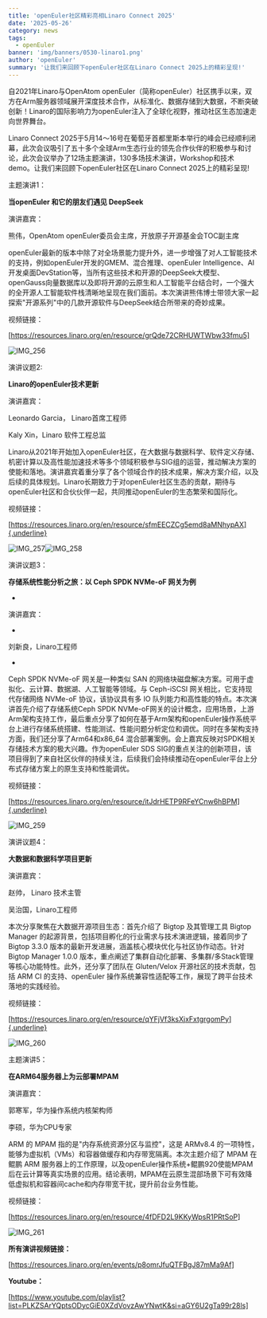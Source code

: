 ```yaml
---
title: 'openEuler社区精彩亮相Linaro Connect 2025'
date: '2025-05-26'
category: news
tags:
  - openEuler
banner: 'img/banners/0530-linaro1.png'
author: 'openEuler'
summary: '让我们来回顾下openEuler社区在Linaro Connect 2025上的精彩呈现!'
---
```




自2021年Linaro与OpenAtom
openEuler（简称openEuler）社区携手以来，双方在Arm服务器领域展开深度技术合作，从标准化、数据存储到大数据，不断突破创新！Linaro的国际影响力为openEuler注入了全球化视野，推动社区生态加速走向世界舞台。

Linaro Connect
2025于5月14～16号在葡萄牙首都里斯本举行的峰会已经顺利闭幕，此次会议吸引了五十多个全球Arm生态行业的领先合作伙伴的积极参与和讨论，此次会议举办了12场主题演讲，130多场技术演讲，Workshop和技术demo。让我们来回顾下openEuler社区在Linaro
Connect 2025上的精彩呈现!

主题演讲1：

**当openEuler 和它的朋友们遇见 DeepSeek**



演讲嘉宾：



熊伟，OpenAtom openEuler委员会主席，开放原子开源基金会TOC副主席
 

openEuler最新的版本中除了对全场景能力提升外，进一步增强了对人工智能技术的支持，例如openEuler开发的GMEM、混合推理、openEuler
Intelligence、AI开发桌面DevStation等，当所有这些技术和开源的DeepSeek大模型、openGauss向量数据库以及即将开源的云原生和人工智能平台结合时，一个强大的全开源人工智能软件栈清晰地呈现在我们面前。本次演讲熊伟博士带领大家一起探索"开源系列"中的几款开源软件与DeepSeek结合所带来的奇妙成果。

视频链接：

[https://resources.linaro.org/en/resource/grQde72CRHUWTWbw33fmu5]

![IMG\_256](./media/image1.png)

演讲议题2: 

**Linaro的openEuler技术更新**



演讲嘉宾：



Leonardo Garcia， Linaro首席工程师



Kaly Xin，Linaro 软件工程总监



Linaro从2021年开始加入openEuler社区，在大数据与数据科学、软件定义存储、机密计算以及高性能加速技术等多个领域积极参与SIG组的运营，推动解决方案的使能和落地。演讲嘉宾着重分享了各个领域合作的技术成果，解决方案介绍，以及后续的具体规划。Linaro长期致力于对openEuler社区生态的贡献，期待与openEuler社区和合伙伙伴一起，共同推动openEuler的生态繁荣和国际化。

视频链接：

[https://resources.linaro.org/en/resource/sfmEECZCg5emd8aMNhypAX]{.underline}

![IMG\_257](./media/image2.png)![IMG\_258](./media/image3.png)

演讲议题3：

**存储系统性能分析之旅：以 Ceph SPDK NVMe-oF 网关为例**

-   

演讲嘉宾：

-   

刘新良，Linaro工程师 

-   

Ceph SPDK NVMe-oF 网关是一种类似 SAN
的网络块磁盘解决方案。可用于虚拟化、云计算、数据湖、人工智能等领域。与
Ceph-iSCSI 网关相比，它支持现代存储网络 NVMe-oF 协议，该协议具有多 IO
队列能力和高性能的特点。本次演讲首先介绍了存储系统Ceph SPDK
NVMe-oF网关的设计概念，应用场景，上游Arm架构支持工作，最后重点分享了如何在基于Arm架构和openEuler操作系统平台上进行存储系统搭建、性能测试、性能问题分析定位和调优。同时在多架构支持方面，我们还分享了Arm64和x86\_64
混合部署案例。会上嘉宾反映对SPDK相关存储技术方案的极大兴趣。作为openEuler
SDS
SIG的重点关注的创新项目，该项目得到了来自社区伙伴的持续关注，后续我们会持续推动在openEuler平台上分布式存储方案上的原生支持和性能调优。

视频链接：

[https://resources.linaro.org/en/resource/itJdrHETP9RFeYCnw6hBPM]{.underline}

![IMG\_259](./media/image4.png)

演讲议题4：

**大数据和数据科学项目更新**



演讲嘉宾：



赵帅， Linaro 技术主管



吴治国，Linaro工程师



本次分享聚焦在大数据开源项目生态：首先介绍了 Bigtop 及其管理工具 Bigtop
Manager 的起源背景，包括项目孵化的行业需求与技术演进逻辑，接着同步了
Bigtop 3.3.0 版本的最新开发进展，涵盖核心模块优化与社区协作动态。针对
Bigtop Manager 1.0.0
版本，重点阐述了集群自动化部署、多集群/多Stack管理等核心功能特性。此外，还分享了团队在
Gluten/Velox 开源社区的技术贡献，包括 ARM CI 的支持、openEuler
操作系统兼容性适配等工作，展现了跨平台技术落地的实践经验。

视频链接：

[https://resources.linaro.org/en/resource/qYFjVf3ksXjxFxtgrgomPy]{.underline}

![IMG\_260](./media/image5.png)

主题演讲5：

**在ARM64服务器上为云部署MPAM**



演讲嘉宾：



郭寒军，华为操作系统内核架构师



李硕，华为CPU专家



ARM 的 MPAM 指的是"内存系统资源分区与监控"，这是 ARMv8.4
的一项特性，能够为虚拟机（VMs）和容器做缓存和内存带宽隔离。本次主题介绍了
MPAM 在鲲鹏 ARM
服务器上的工作原理，以及openEuler操作系统+鲲鹏920使能MPAM后在云计算等真实场景的应用。结论表明，MPAM在云原生混部场景下可有效降低虚拟机和容器间cache和内存带宽干扰，提升前台业务性能。

视频链接：

[https://resources.linaro.org/en/resource/4fDFD2L9KKyWpsR1PRtSoP]

![IMG\_261](./media/image6.png)

**所有演讲视频链接：**

[https://resources.linaro.org/en/events/p8omrJfuQTFBgJ87mMa9Af]

**Youtube：**

[https://www.youtube.com/playlist?list=PLKZSArYQptsODycGiE0XZdVovzAwYNwtK&si=aGY6U2gTa99r28ls]
